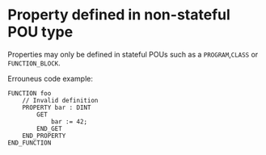 # Property defined in non-stateful POU type

Properties may only be defined in stateful POUs such as a `PROGRAM`,`CLASS` or `FUNCTION_BLOCK`.

Errouneus code example:
```
FUNCTION foo
    // Invalid definition
    PROPERTY bar : DINT
        GET
            bar := 42;
        END_GET
    END_PROPERTY
END_FUNCTION